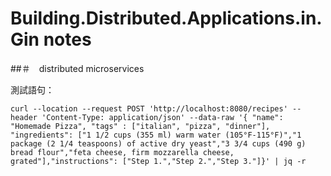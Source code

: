 # Building.Distributed.Applications.in.Gin notes

##＃　distributed microservices

測試語句：

`
curl --location --request POST 'http://localhost:8080/recipes' --header 'Content-Type: application/json' --data-raw '{ "name": "Homemade Pizza", "tags" : ["italian", "pizza", "dinner"], "ingredients": ["1 1/2 cups (355 ml) warm water (105°F-115°F)","1 package (2 1/4 teaspoons) of active dry yeast","3 3/4 cups (490 g) bread flour","feta cheese, firm mozzarella cheese, grated"],"instructions": ["Step 1.","Step 2.","Step 3."]}' | jq -r
`

